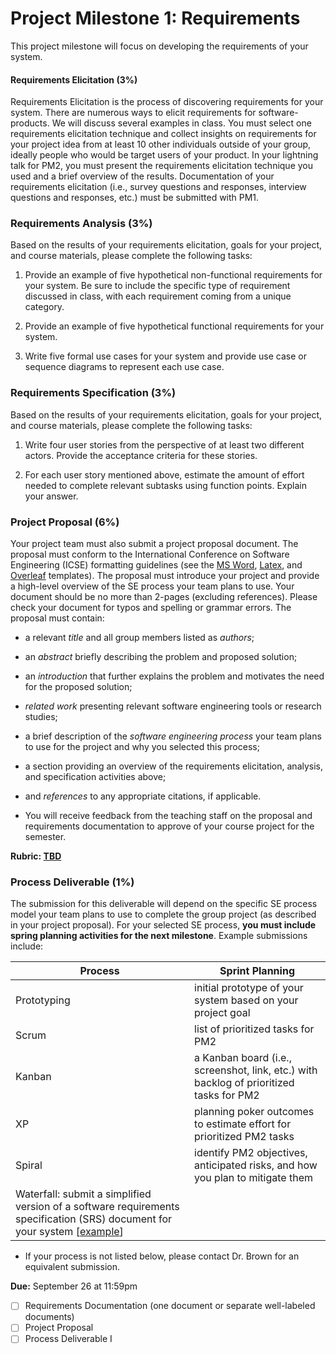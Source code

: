 # Project Milestone 1: Requirements

This project milestone will focus on developing the requirements of your system.


#### __Requirements Elicitation (3%)__

Requirements Elicitation is the process of discovering requirements for your system. There are numerous ways to elicit requirements for software-products. We will discuss several examples in class. You must select one requirements elicitation technique and collect insights on requirements for your project idea from at least 10 other individuals outside of your group, ideally people who would be target users of your product. In your lightning talk for PM2, you must present the requirements elicitation technique you used and a brief overview of the results. Documentation of your requirements elicitation (i.e., survey questions and responses, interview questions and responses, etc.) must be submitted with PM1.

### Requirements Analysis (3%)

Based on the results of your requirements elicitation, goals for your project, and course materials, please complete the following tasks:

1. Provide an example of five hypothetical non-functional requirements for your system. Be sure to include the specific type of requirement discussed in class, with each requirement coming from a unique category.

2. Provide an example of five hypothetical functional requirements for your system.

3. Write five formal use cases for your system and provide use case or sequence diagrams to represent each use case.

### Requirements Specification (3%)

Based on the results of your requirements elicitation, goals for your project, and course materials, please complete the following tasks:

1. Write four user stories from the perspective of at least two different actors. Provide the acceptance criteria for these stories.

2. For each user story mentioned above, estimate the amount of effort needed to complete relevant subtasks using function points. Explain your answer.

### Project Proposal (6%)

Your project team must also submit a project proposal document. The proposal must conform to the International Conference on Software Engineering (ICSE) formatting guidelines (see the [MS Word](https://www.acm.org/binaries/content/assets/publications/word_style/interim-template-style/interim-layout.docx), [Latex](https://www.acm.org/binaries/content/assets/publications/consolidated-tex-template/acmart-primary.zip), and [Overleaf](https://www.overleaf.com/gallery/tagged/acm-official#.WOuOk2e1taQ) templates). The proposal must introduce your project and provide a high-level overview of the SE process your team plans to use. Your document should be no more than 2-pages (excluding references). Please check your document for typos and spelling or grammar errors. The proposal must contain:

* a relevant _title_ and all group members listed as _authors_;
* an _abstract_ briefly describing the problem and proposed solution;
* an _introduction_ that further explains the problem and motivates the need for the proposed solution;
* _related work_ presenting relevant software engineering tools or research studies; 
* a brief description of the _software engineering process_ your team plans to use for the project and why you selected this process;
* a section providing an overview of the requirements elicitation, analysis, and specification activities above;
* and _references_ to any appropriate citations, if applicable. 

* You will receive feedback from the teaching staff on the proposal and requirements documentation to approve of your course project for the semester.

**Rubric: [TBD]()**

### Process Deliverable (1%)

The submission for this deliverable will depend on the specific SE process model your team plans to use to complete the group project (as described in your project proposal). For your selected SE process, **you must include spring planning activities for the next milestone**. Example submissions include:

| Process | Sprint Planning |
|---------|-----------------|
| Prototyping | initial prototype of your system based on your project goal |
| Scrum  | list of prioritized tasks for PM2 |
| Kanban | a Kanban board (i.e., screenshot, link, etc.) with backlog of prioritized tasks for PM2 |
| XP     | planning poker outcomes to estimate effort for prioritized PM2 tasks |
| Spiral | identify PM2 objectives, anticipated risks, and how you plan to mitigate them |
| Waterfall: submit a simplified version of a software requirements specification (SRS) document for your system [[example](https://assets.asana.biz/transform/4a6dce32-7fe3-42a9-9ff9-a22083597903/inline-project-management-software-requirement-document-template-3-2x?io=transform:fill,width:2560&format=webp)] |

* If your process is not listed below, please contact Dr. Brown for an equivalent submission.

 **Due:** September 26 at 11:59pm
- [ ] Requirements Documentation (one document or separate well-labeled documents)
- [ ] Project Proposal
- [ ] Process Deliverable I